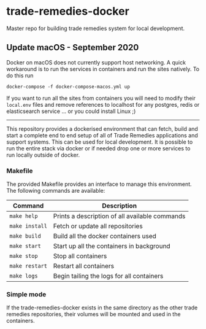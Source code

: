 # trade-remedies-docker
Master repo for building trade remedies system for local development.

## Update macOS - September 2020

Docker on macOS does not currently support host networking. A quick workaround is to run the services in containers and run the sites natively. To do this run 

`docker-compose -f docker-compose-macos.yml up`

If you want to run all the sites from containers you will need to modify their `local.env` files and remove references to localhost for any postgres, redis or elasticsearch service ... or you could install Linux ;)

---

This repository provides a dockerised environment that can fetch, build and start a complete end to end setup of all of Trade Remedies applications and support systems. This can be used for local development. It is possible to run the entire stack via docker or if needed drop one or more services to run locally outside of docker.


### Makefile

The provided Makefile provides an interface to manage this environment. The following commands are available:

| Command | Description |
| ------- | ----------- |
| `make help` | Prints a description of all available commands |
| `make install` | Fetch or update all repositories |
| `make build` | Build all the docker containers used |
| `make start` | Start up all the containers in background |
| `make stop` | Stop all containers |
| `make restart` | Restart all containers |
| `make logs` | Begin tailing the logs for all containers |

### Simple mode

If the trade-remedies-docker exists in the same directory as the other trade remedies repositories, their volumes will be mounted and used in the containers.
